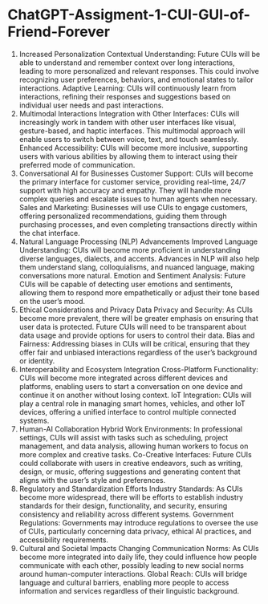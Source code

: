 # ChatGPT-Assigment-1-CUI-GUI-of-Friend-Forever

1. Increased Personalization
Contextual Understanding: Future CUIs will be able to understand and remember context over long interactions, leading to more personalized and relevant responses. This could involve recognizing user preferences, behaviors, and emotional states to tailor interactions.
Adaptive Learning: CUIs will continuously learn from interactions, refining their responses and suggestions based on individual user needs and past interactions.
2. Multimodal Interactions
Integration with Other Interfaces: CUIs will increasingly work in tandem with other user interfaces like visual, gesture-based, and haptic interfaces. This multimodal approach will enable users to switch between voice, text, and touch seamlessly.
Enhanced Accessibility: CUIs will become more inclusive, supporting users with various abilities by allowing them to interact using their preferred mode of communication.
3. Conversational AI for Businesses
Customer Support: CUIs will become the primary interface for customer service, providing real-time, 24/7 support with high accuracy and empathy. They will handle more complex queries and escalate issues to human agents when necessary.
Sales and Marketing: Businesses will use CUIs to engage customers, offering personalized recommendations, guiding them through purchasing processes, and even completing transactions directly within the chat interface.
4. Natural Language Processing (NLP) Advancements
Improved Language Understanding: CUIs will become more proficient in understanding diverse languages, dialects, and accents. Advances in NLP will also help them understand slang, colloquialisms, and nuanced language, making conversations more natural.
Emotion and Sentiment Analysis: Future CUIs will be capable of detecting user emotions and sentiments, allowing them to respond more empathetically or adjust their tone based on the user’s mood.
5. Ethical Considerations and Privacy
Data Privacy and Security: As CUIs become more prevalent, there will be greater emphasis on ensuring that user data is protected. Future CUIs will need to be transparent about data usage and provide options for users to control their data.
Bias and Fairness: Addressing biases in CUIs will be critical, ensuring that they offer fair and unbiased interactions regardless of the user’s background or identity.
6. Interoperability and Ecosystem Integration
Cross-Platform Functionality: CUIs will become more integrated across different devices and platforms, enabling users to start a conversation on one device and continue it on another without losing context.
IoT Integration: CUIs will play a central role in managing smart homes, vehicles, and other IoT devices, offering a unified interface to control multiple connected systems.
7. Human-AI Collaboration
Hybrid Work Environments: In professional settings, CUIs will assist with tasks such as scheduling, project management, and data analysis, allowing human workers to focus on more complex and creative tasks.
Co-Creative Interfaces: Future CUIs could collaborate with users in creative endeavors, such as writing, design, or music, offering suggestions and generating content that aligns with the user’s style and preferences.
8. Regulatory and Standardization Efforts
Industry Standards: As CUIs become more widespread, there will be efforts to establish industry standards for their design, functionality, and security, ensuring consistency and reliability across different systems.
Government Regulations: Governments may introduce regulations to oversee the use of CUIs, particularly concerning data privacy, ethical AI practices, and accessibility requirements.
9. Cultural and Societal Impacts
Changing Communication Norms: As CUIs become more integrated into daily life, they could influence how people communicate with each other, possibly leading to new social norms around human-computer interactions.
Global Reach: CUIs will bridge language and cultural barriers, enabling more people to access information and services regardless of their linguistic background.
